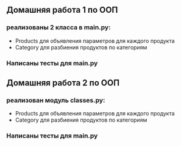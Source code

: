 ## Домашняя работа 1 по ООП
### реализованы 2 класса в main.py:
- Products для объявления параметров для каждого продукта
- Category для разбиения продуктов по категориям

### Написаны тесты для main.py

## Домашняя работа 2 по ООП
### реализован модуль classes.py:
- Products для объявления параметров для каждого продукта
- Category для разбиения продуктов по категориям

### Написаны тесты для main.py

